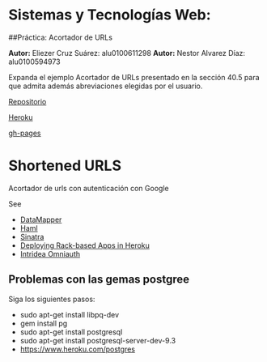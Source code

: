 
# Sistemas y Tecnologías Web:
##Práctica: Acortador de URLs

**Autor:** Eliezer Cruz Suárez: alu0100611298
**Autor:** Nestor Alvarez Díaz: alu0100594973

Expanda el ejemplo Acortador de URLs presentado en la sección 40.5 para que admita además abreviaciones elegidas por el usuario.

[Repositorio](https://github.com/SYTW-1/shortened_urls.git)

[Heroku](shorted.herokuapp.com)

[gh-pages](http://sytw-1.github.io/shortened_urls)

# Shortened URLS

Acortador de urls con autenticación con Google


See

* [DataMapper](http://datamapper.org/getting-started.html)
* [Haml](http://haml.info/)
* [Sinatra](http://www.sinatrarb.com/)
* [Deploying Rack-based Apps in Heroku](https://devcenter.heroku.com/articles/rack)
* [Intridea Omniauth](https://github.com/intridea/omniauth)

## Problemas con las gemas postgree

Siga los siguientes pasos:

* sudo apt-get install libpq-dev
* gem install pg
* sudo apt-get install postgresql
* sudo apt-get install postgresql-server-dev-9.3
* https://www.heroku.com/postgres